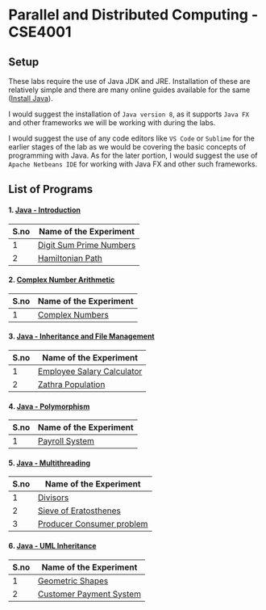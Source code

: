 # Parallel and Distributed Computing - CSE4001


## Setup

These labs require the use of Java JDK and JRE. Installation of these are relatively simple and there are many online guides available for the same ([Install Java](https://java.com/en/download/help/download_options.html)).

I would suggest the installation of `Java version 8`, as it supports `Java FX` and other frameworks we will be working with during the labs.

I would suggest the use of any code editors like `VS Code` or `Sublime` for the earlier stages of the lab as we would be covering the basic concepts of programming with Java. As for the later portion, I would suggest the use of `Apache Netbeans IDE` for working with Java FX and other such frameworks.


## List of Programs

#### 1. [Java - Introduction](./Java_Introduction_Lab_1)

| S.no | Name of the Experiment |
| ---- | --------------------- |
| 1 | [Digit Sum Prime Numbers](./OpenMP_Introduction_Lab_1/prime_count.java) |
| 2 | [Hamiltonian Path](./OpenMP_Introduction_Lab_1/hamiltonian_path.java) |


#### 2. [Complex Number Arithmetic](./Complex_Numbers_Lab_2)

| S.no | Name of the Experiment |
| ---- | --------------------- |
| 1 | [Complex Numbers](./Complex_Numbers_Lab_2/complex_numbers.java) |


#### 3. [Java - Inheritance and File Management](./Inheritance_and_Files_Lab_3)

| S.no | Name of the Experiment |
| ---- | --------------------- |
| 1 | [Employee Salary Calculator](./Inheritance_and_Files_Lab_3/employee_salary.java) |
| 2 | [Zathra Population](./Inheritance_and_Files_Lab_3/population.java) |


#### 4. [Java - Polymorphism](./Payroll_System_Lab_4)

| S.no | Name of the Experiment |
| ---- | --------------------- |
| 1 | [Payroll System](./Payroll_System_Lab_4/payroll.java) |


#### 5. [Java - Multithreading](./Java_Multithreading_Lab_5)

| S.no | Name of the Experiment |
| ---- | --------------------- |
| 1 | [Divisors](./Java_Multithreading_Lab_5/divisors.java) |
| 2 | [Sieve of Eratosthenes](./Java_Multithreading_Lab_5/sieve.java) |
| 3 | [Producer Consumer problem](./Java_Multithreading_Lab_5/producer_consumer.java) |


#### 6. [Java - UML Inheritance](./Java_UML_Inheritance_Lab_6)

| S.no | Name of the Experiment |
| ---- | --------------------- |
| 1 | [Geometric Shapes](./Java_UML_Inheritance_Lab_6/shapes.java) |
| 2 | [Customer Payment System](./Java_UML_Inheritance_Lab_6/payment.java) |
